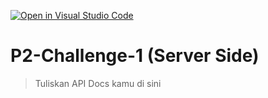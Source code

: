 [![Open in Visual Studio Code](https://classroom.github.com/assets/open-in-vscode-2e0aaae1b6195c2367325f4f02e2d04e9abb55f0b24a779b69b11b9e10269abc.svg)](https://classroom.github.com/online_ide?assignment_repo_id=18605226&assignment_repo_type=AssignmentRepo)
# P2-Challenge-1 (Server Side)

> Tuliskan API Docs kamu di sini
